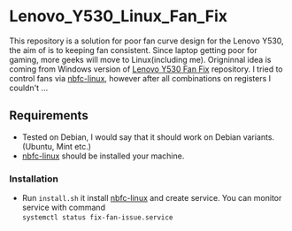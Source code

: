 # Lenovo_Y530_Linux_Fan_Fix
This repository is a solution for poor fan curve design for the Lenovo Y530, the aim of is to keeping fan consistent.
Since laptop getting poor for gaming, more geeks will move to Linux(including me). 
Origninnal idea is coming from Windows version of [Lenovo Y530 Fan Fix](https://github.com/RaulPetr/Lenovo-Y530-Fan-Fix) repository.
I tried to control fans via [nbfc-linux](https://github.com/nbfc-linux/nbfc-linux), however after all combinations on registers I couldn't ...
## Requirements
  - Tested on Debian, I would say that it should work on Debian variants.(Ubuntu, Mint etc.)
  - [nbfc-linux](https://github.com/nbfc-linux/nbfc-linux) should be installed your machine.

### Installation
   - Run `install.sh` it install [nbfc-linux](https://github.com/nbfc-linux/nbfc-linux) and create service. You can monitor service with command \
      `systemctl status fix-fan-issue.service`

##
